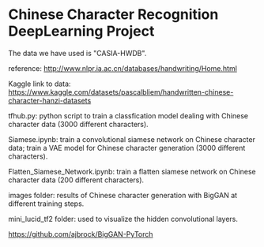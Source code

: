 # Chinese Character Recognition DeepLearning Project

The data we have used is "CASIA-HWDB".


reference: http://www.nlpr.ia.ac.cn/databases/handwriting/Home.html


Kaggle link to data: https://www.kaggle.com/datasets/pascalbliem/handwritten-chinese-character-hanzi-datasets

tfhub.py: python script to train a classfication model dealing with Chinese character data (3000 different characters).

Siamese.ipynb: train a convolutional siamese network on Chinese character data; train a VAE model for Chinese character generation (3000 different characters).

Flatten_Siamese_Network.ipynb: train a flatten siamese network on Chinese character data (200 different characters).

images folder: results of Chinese character generation with BigGAN at different training steps.

mini_lucid_tf2 folder: used to visualize the hidden convolutional layers.

https://github.com/ajbrock/BigGAN-PyTorch
